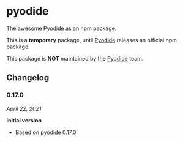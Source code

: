 # pyodide

The awesome [Pyodide](https://pyodide.org/) as an npm package.

This is a **temporary** package, until [Pyodide](https://github.com/pyodide/pyodide/) releases an official npm package. 

This package is **NOT** maintained by the [Pyodide](https://github.com/pyodide/pyodide/) team.

## Changelog

### 0.17.0

*April 22, 2021*

**Initial version**

- Based on pyodide [0.17.0](https://github.com/pyodide/pyodide/releases/tag/0.17.0)
